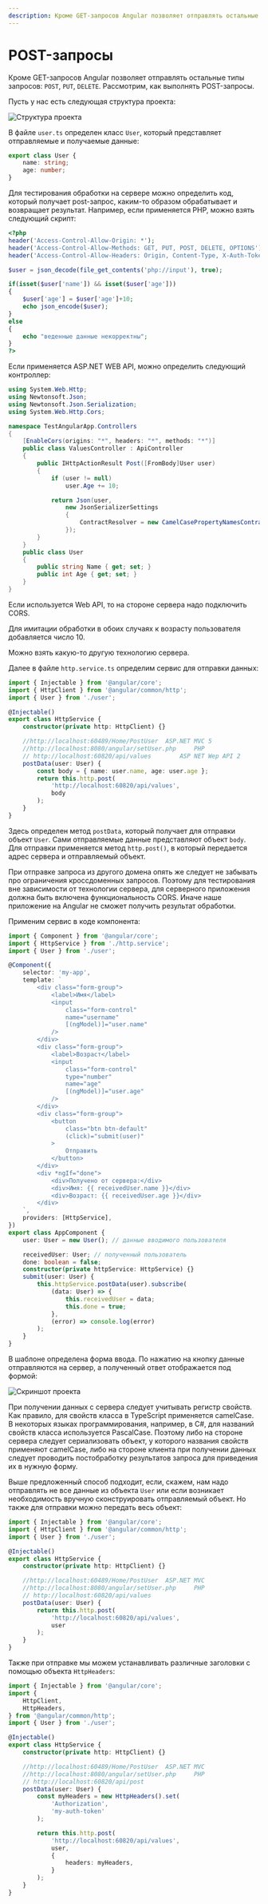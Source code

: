 ```yaml
---
description: Кроме GET-запросов Angular позволяет отправлять остальные типы запросов POST, PUT, DELETE
---
```


# POST-запросы

Кроме GET-запросов Angular позволяет отправлять остальные типы запросов: `POST`, `PUT`, `DELETE`. Рассмотрим, как выполнять POST-запросы.

Пусть у нас есть следующая структура проекта:

![Структура проекта](post-request-1.png)

В файле `user.ts` определен класс `User`, который представляет отправляемые и получаемые данные:

```typescript
export class User {
    name: string;
    age: number;
}
```

Для тестирования обработки на сервере можно определить код, который получает post-запрос, каким-то образом обрабатывает и возвращает результат. Например, если применяется PHP, можно взять следующий скрипт:

```php
<?php
header('Access-Control-Allow-Origin: *');
header('Access-Control-Allow-Methods: GET, PUT, POST, DELETE, OPTIONS');
header('Access-Control-Allow-Headers: Origin, Content-Type, X-Auth-Token , Authorization');

$user = json_decode(file_get_contents('php://input'), true);

if(isset($user['name']) && isset($user['age']))
{
    $user['age'] = $user['age']+10;
    echo json_encode($user);
}
else
{
    echo "веденные данные некорректны";
}
?>
```

Если применяется ASP.NET WEB API, можно определить следующий контроллер:

```c#
using System.Web.Http;
using Newtonsoft.Json;
using Newtonsoft.Json.Serialization;
using System.Web.Http.Cors;

namespace TestAngularApp.Controllers
{
    [EnableCors(origins: "*", headers: "*", methods: "*")]
    public class ValuesController : ApiController
    {
        public IHttpActionResult Post([FromBody]User user)
        {
            if (user != null)
                user.Age += 10;

            return Json(user,
                new JsonSerializerSettings
                {
                    ContractResolver = new CamelCasePropertyNamesContractResolver()
                });
        }
    }
    public class User
    {
        public string Name { get; set; }
        public int Age { get; set; }
    }
}
```

Если используется Web API, то на стороне сервера надо подключить CORS.

Для имитации обработки в обоих случаях к возрасту пользователя добавляется число 10.

Можно взять какую-то другую технологию сервера.

Далее в файле `http.service.ts` определим сервис для отправки данных:

```typescript
import { Injectable } from '@angular/core';
import { HttpClient } from '@angular/common/http';
import { User } from './user';

@Injectable()
export class HttpService {
    constructor(private http: HttpClient) {}

    //http://localhost:60489/Home/PostUser  ASP.NET MVC 5
    //http://localhost:8080/angular/setUser.php     PHP
    // http://localhost:60820/api/values        ASP NET Wep API 2
    postData(user: User) {
        const body = { name: user.name, age: user.age };
        return this.http.post(
            'http://localhost:60820/api/values',
            body
        );
    }
}
```

Здесь определен метод `postData`, который получает для отправки объект `User`. Сами отправляемые данные представляют объект `body`. Для отправки применяется метод `http.post()`, в который передается адрес сервера и отправляемый объект.

При отправке запроса из другого домена опять же следует не забывать про ограничения кроссдоменных запросов. Поэтому для тестирования вне зависимости от технологии сервера, для серверного приложения должна быть включена функциональность CORS. Иначе наше приложение на Angular не сможет получить результат обработки.

Применим сервис в коде компонента:

```typescript
import { Component } from '@angular/core';
import { HttpService } from './http.service';
import { User } from './user';

@Component({
    selector: 'my-app',
    template: `
        <div class="form-group">
            <label>Имя</label>
            <input
                class="form-control"
                name="username"
                [(ngModel)]="user.name"
            />
        </div>
        <div class="form-group">
            <label>Возраст</label>
            <input
                class="form-control"
                type="number"
                name="age"
                [(ngModel)]="user.age"
            />
        </div>
        <div class="form-group">
            <button
                class="btn btn-default"
                (click)="submit(user)"
            >
                Отправить
            </button>
        </div>
        <div *ngIf="done">
            <div>Получено от сервера:</div>
            <div>Имя: {{ receivedUser.name }}</div>
            <div>Возраст: {{ receivedUser.age }}</div>
        </div>
    `,
    providers: [HttpService],
})
export class AppComponent {
    user: User = new User(); // данные вводимого пользователя

    receivedUser: User; // полученный пользователь
    done: boolean = false;
    constructor(private httpService: HttpService) {}
    submit(user: User) {
        this.httpService.postData(user).subscribe(
            (data: User) => {
                this.receivedUser = data;
                this.done = true;
            },
            (error) => console.log(error)
        );
    }
}
```

В шаблоне определена форма ввода. По нажатию на кнопку данные отправляются на сервер, а полученный ответ отображается под формой:

![Скриншот проекта](post-request-2.png)

При получении данных с сервера следует учитывать регистр свойств. Как правило, для свойств класса в TypeScript применяется camelCase. В некоторых языках программирования, например, в C#, для названий свойств класса используется PascalCase. Поэтому либо на стороне сервера следует сериализовать объект, у которого названия свойств применяют camelCase, либо на стороне клиента при получении данных следует проводить постобработку результатов запроса для приведения их в нужную форму.

Выше предложенный способ подходит, если, скажем, нам надо отправлять не все данные из объекта `User` или если возникает необходимость вручную сконструировать отправляемый объект. Но также для отправки можно передать весь объект:

```typescript
import { Injectable } from '@angular/core';
import { HttpClient } from '@angular/common/http';
import { User } from './user';

@Injectable()
export class HttpService {
    constructor(private http: HttpClient) {}

    //http://localhost:60489/Home/PostUser  ASP.NET MVC
    //http://localhost:8080/angular/setUser.php     PHP
    // http://localhost:60820/api/values
    postData(user: User) {
        return this.http.post(
            'http://localhost:60820/api/values',
            user
        );
    }
}
```

Также при отправке мы можем устанавливать различные заголовки с помощью объекта `HttpHeaders`:

```typescript
import { Injectable } from '@angular/core';
import {
    HttpClient,
    HttpHeaders,
} from '@angular/common/http';
import { User } from './user';

@Injectable()
export class HttpService {
    constructor(private http: HttpClient) {}

    //http://localhost:60489/Home/PostUser  ASP.NET MVC
    //http://localhost:8080/angular/setUser.php     PHP
    // http://localhost:60820/api/post
    postData(user: User) {
        const myHeaders = new HttpHeaders().set(
            'Authorization',
            'my-auth-token'
        );

        return this.http.post(
            'http://localhost:60820/api/values',
            user,
            {
                headers: myHeaders,
            }
        );
    }
}
```
